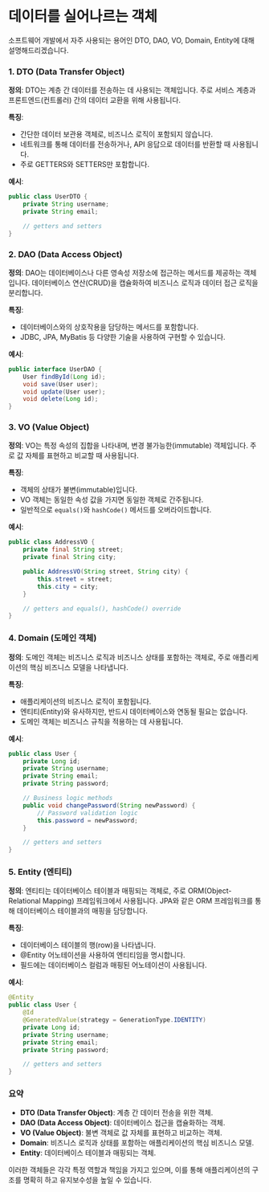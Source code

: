 # 데이터를 실어나르는 객체

소프트웨어 개발에서 자주 사용되는 용어인 DTO, DAO, VO, Domain, Entity에 대해 설명해드리겠습니다.

### 1. DTO (Data Transfer Object)
**정의**: DTO는 계층 간 데이터를 전송하는 데 사용되는 객체입니다. 주로 서비스 계층과 프론트엔드(컨트롤러) 간의 데이터 교환을 위해 사용됩니다.

**특징**:
- 간단한 데이터 보관용 객체로, 비즈니스 로직이 포함되지 않습니다.
- 네트워크를 통해 데이터를 전송하거나, API 응답으로 데이터를 반환할 때 사용됩니다.
- 주로 GETTERS와 SETTERS만 포함합니다.

**예시**:
```java
public class UserDTO {
    private String username;
    private String email;

    // getters and setters
}
```

### 2. DAO (Data Access Object)
**정의**: DAO는 데이터베이스나 다른 영속성 저장소에 접근하는 메서드를 제공하는 객체입니다. 데이터베이스 연산(CRUD)을 캡슐화하여 비즈니스 로직과 데이터 접근 로직을 분리합니다.

**특징**:
- 데이터베이스와의 상호작용을 담당하는 메서드를 포함합니다.
- JDBC, JPA, MyBatis 등 다양한 기술을 사용하여 구현할 수 있습니다.

**예시**:
```java
public interface UserDAO {
    User findById(Long id);
    void save(User user);
    void update(User user);
    void delete(Long id);
}
```

### 3. VO (Value Object)
**정의**: VO는 특정 속성의 집합을 나타내며, 변경 불가능한(immutable) 객체입니다. 주로 값 자체를 표현하고 비교할 때 사용됩니다.

**특징**:
- 객체의 상태가 불변(immutable)입니다.
- VO 객체는 동일한 속성 값을 가지면 동일한 객체로 간주됩니다.
- 일반적으로 `equals()`와 `hashCode()` 메서드를 오버라이드합니다.

**예시**:
```java
public class AddressVO {
    private final String street;
    private final String city;

    public AddressVO(String street, String city) {
        this.street = street;
        this.city = city;
    }

    // getters and equals(), hashCode() override
}
```

### 4. Domain (도메인 객체)
**정의**: 도메인 객체는 비즈니스 로직과 비즈니스 상태를 포함하는 객체로, 주로 애플리케이션의 핵심 비즈니스 모델을 나타냅니다.

**특징**:
- 애플리케이션의 비즈니스 로직이 포함됩니다.
- 엔티티(Entity)와 유사하지만, 반드시 데이터베이스와 연동될 필요는 없습니다.
- 도메인 객체는 비즈니스 규칙을 적용하는 데 사용됩니다.

**예시**:
```java
public class User {
    private Long id;
    private String username;
    private String email;
    private String password;

    // Business logic methods
    public void changePassword(String newPassword) {
        // Password validation logic
        this.password = newPassword;
    }

    // getters and setters
}
```

### 5. Entity (엔티티)
**정의**: 엔티티는 데이터베이스 테이블과 매핑되는 객체로, 주로 ORM(Object-Relational Mapping) 프레임워크에서 사용됩니다. JPA와 같은 ORM 프레임워크를 통해 데이터베이스 테이블과의 매핑을 담당합니다.

**특징**:
- 데이터베이스 테이블의 행(row)을 나타냅니다.
- @Entity 어노테이션을 사용하여 엔티티임을 명시합니다.
- 필드에는 데이터베이스 컬럼과 매핑된 어노테이션이 사용됩니다.

**예시**:
```java
@Entity
public class User {
    @Id
    @GeneratedValue(strategy = GenerationType.IDENTITY)
    private Long id;
    private String username;
    private String email;
    private String password;

    // getters and setters
}
```

### 요약
- **DTO (Data Transfer Object)**: 계층 간 데이터 전송을 위한 객체.
- **DAO (Data Access Object)**: 데이터베이스 접근을 캡슐화하는 객체.
- **VO (Value Object)**: 불변 객체로 값 자체를 표현하고 비교하는 객체.
- **Domain**: 비즈니스 로직과 상태를 포함하는 애플리케이션의 핵심 비즈니스 모델.
- **Entity**: 데이터베이스 테이블과 매핑되는 객체.

이러한 객체들은 각각 특정 역할과 책임을 가지고 있으며, 이를 통해 애플리케이션의 구조를 명확히 하고 유지보수성을 높일 수 있습니다.